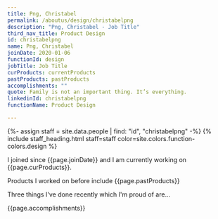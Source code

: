 ```yaml
---
title: Png, Christabel
permalink: /aboutus/design/christabelpng
description: "Png, Christabel - Job Title"
third_nav_title: Product Design
id: christabelpng
name: Png, Christabel
joinDate: 2020-01-06
functionId: design
jobTitle: Job Title
curProducts: currentProducts
pastProducts: pastProducts
accomplishments: ""
quote: Family is not an important thing. It’s everything.
linkedinId: christabelpng
functionName: Product Design

---
```


{%- assign staff = site.data.people | find: "id", "christabelpng" -%}
{% include staff_heading.html staff=staff color=site.colors.function-colors.design %}

<p>I joined since {{page.joinDate}} and I am currently working on {{page.curProducts}}.</p>

<p>Products I worked on before include {{page.pastProducts}}</p>

<p>Three things I've done recently which I'm proud of are...</p>
{{page.accomplishments}}
